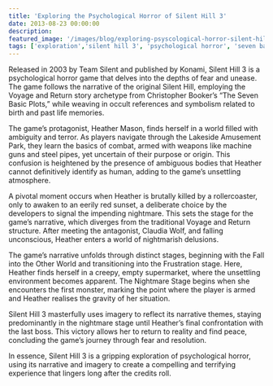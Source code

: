 ```yaml
---
title: 'Exploring the Psychological Horror of Silent Hill 3'
date: 2013-08-23 00:00:00
description: 
featured_image: '/images/blog/exploring-psyscological-horror-silent-hill-square.jpg'
tags: ['exploration','silent hill 3', 'psychological horror', 'seven basic plots', 'voyage and return']
---
```


Released in 2003 by Team Silent and published by Konami, Silent Hill 3 is a psychological horror game that delves into the depths of fear and unease. The game follows the narrative of the original Silent Hill, employing the Voyage and Return story archetype from Christopher Booker’s “The Seven Basic Plots,” while weaving in occult references and symbolism related to birth and past life memories.

The game’s protagonist, Heather Mason, finds herself in a world filled with ambiguity and terror. As players navigate through the Lakeside Amusement Park, they learn the basics of combat, armed with weapons like machine guns and steel pipes, yet uncertain of their purpose or origin. This confusion is heightened by the presence of ambiguous bodies that Heather cannot definitively identify as human, adding to the game’s unsettling atmosphere.

A pivotal moment occurs when Heather is brutally killed by a rollercoaster, only to awaken to an eerily red sunset, a deliberate choice by the developers to signal the impending nightmare. This sets the stage for the game’s narrative, which diverges from the traditional Voyage and Return structure. After meeting the antagonist, Claudia Wolf, and falling unconscious, Heather enters a world of nightmarish delusions.

The game’s narrative unfolds through distinct stages, beginning with the Fall into the Other World and transitioning into the Frustration stage. Here, Heather finds herself in a creepy, empty supermarket, where the unsettling environment becomes apparent. The Nightmare Stage begins when she encounters the first monster, marking the point where the player is armed and Heather realises the gravity of her situation. 

Silent Hill 3 masterfully uses imagery to reflect its narrative themes, staying predominantly in the nightmare stage until Heather’s final confrontation with the last boss. This victory allows her to return to reality and find peace, concluding the game’s journey through fear and resolution.

In essence, Silent Hill 3 is a gripping exploration of psychological horror, using its narrative and imagery to create a compelling and terrifying experience that lingers long after the credits roll.